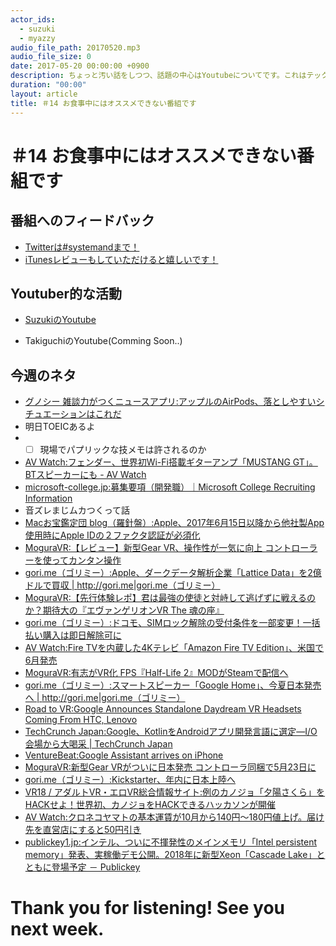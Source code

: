 ```yaml
---
actor_ids:
  - suzuki
  - myazzy
audio_file_path: 20170520.mp3
audio_file_size: 0
date: 2017-05-20 00:00:00 +0900
description: ちょっと汚い話をしつつ、話題の中心はYoutubeについてです。これはテック系なの？？楽しいから大丈夫でしょう！
duration: "00:00"
layout: article
title: ＃14 お食事中にはオススメできない番組です
---
```

# ＃14 お食事中にはオススメできない番組です

## 番組へのフィードバック
* [Twitterは#systemandまで！](https://twitter.com/search?q=%23systemand)
* [iTunesレビューもしていただけると嬉しいです！](https://itunes.apple.com/jp/podcast/systemand-online/id1205168408?mt=2)

## Youtuber的な活動
* [SuzukiのYoutube](https://www.youtube.com/channel/UCqTozqKO5AWD8OccCnW3Rvw)

* TakiguchiのYoutube(Comming Soon..)

## 今週のネタ
* [グノシー 雑談力がつくニュースアプリ:アップルのAirPods、落としやすいシチュエーションはこれだ](https://gunosy.com/articles/awgcG)
* 明日TOEICあるよ
* - [ ] 現場でパプリックな技メモは許されるのか
* [AV Watch:フェンダー、世界初Wi-Fi搭載ギターアンプ「MUSTANG GT」。BTスピーカーにも - AV Watch](http://av.watch.impress.co.jp/docs/news/1058207.html)
* [microsoft-college.jp:募集要項（開発職）｜Microsoft College Recruiting Information](http://microsoft-college.jp/recruit/development.html)
* 音ズレまじムカつくって話
* [Macお宝鑑定団 blog（羅針盤）:Apple、2017年6月15日以降から他社製App使用時にApple IDの２ファクタ認証が必須化](http://feedproxy.google.com/~r/macotakara/fMAL/~3/NMiu6IQPQVg/entry-32485.html)
* [MoguraVR:【レビュー】新型Gear VR、操作性が一気に向上 コントローラーを使ってカンタン操作](http://www.moguravr.com/new-gear-vr-3/)
* [gori.me（ゴリミー）:Apple、ダークデータ解析企業「Lattice Data」を2億ドルで買収 | <http://gori.me|gori.me>（ゴリミー）](https://gori.me/apple/apple-news/95851)
* [MoguraVR:【先行体験レポ】君は最強の使徒と対峙して逃げずに戦えるのか？期待大の『エヴァンゲリオンVR The 魂の座』](http://www.moguravr.com/eva-vr/)
* [gori.me（ゴリミー）:ドコモ、SIMロック解除の受付条件を一部変更！一括払い購入は即日解除可に](https://gori.me/mobile/smartphone/95910)
* [AV Watch:Fire TVを内蔵した4Kテレビ「Amazon Fire TV Edition」、米国で6月発売](http://rss.rssad.jp/rss/artclk/9AedEpHgKT6D/a72c6c29a214f9343667ca02cb41fefa?ul=NK_HngNn7mW1iQ5NMCHWFNhSqcaU7qUYpsSeEM1nUObs2zI3ogpuU7IF2GfGryqJK3d3D8KWCMKJBhz0C10fApqQhkLJ)
* [MoguraVR:有志がVR化 FPS『Half-Life 2』MODがSteamで配信へ](http://www.moguravr.com/half-life-2-mod-vr/)
* [gori.me（ゴリミー）:スマートスピーカー「Google Home」、今夏日本発売へ | <http://gori.me|gori.me>（ゴリミー）](https://gori.me/google/google-news/95928)
* [Road to VR:Google Announces Standalone Daydream VR Headsets Coming From HTC, Lenovo](http://www.roadtovr.com/google-announces-standalone-daydream-vr-headsets-coming-htc-lenovo/)
* [TechCrunch Japan:Google、KotlinをAndroidアプリ開発言語に選定―I/O会場から大喝采 | TechCrunch Japan](http://jp.techcrunch.com/2017/05/18/20170517google-makes-kotlin-a-first-class-language-for-writing-android-apps/)
* [VentureBeat:Google Assistant arrives on iPhone](https://venturebeat.com/2017/05/17/google-assistant-arrives-on-iphone/)
* [MoguraVR:新型Gear VRがついに日本発売 コントローラ同梱で5月23日に](http://www.moguravr.com/new-gear-vr-controlle/)
* [gori.me（ゴリミー）:Kickstarter、年内に日本上陸へ](https://gori.me/it/95947)
* [VR18 / アダルトVR・エロVR総合情報サイト:例のカノジョ「夕陽さくら」をHACKせよ！世界初、カノジョをHACKできるハッカソンが開催](http://vr18.jp/archives/4977)
* [AV Watch:クロネコヤマトの基本運賃が10月から140円～180円値上げ。届け先を直営店にすると50円引き](http://rss.rssad.jp/rss/artclk/9AedEpHgKT6D/bcce2183b7ee9831f20f312dafdca88f?ul=djk_nSnCmQ6ZB5mdOPybAuLa.7h05mFOAqb.FqACfwMiYG63zGFyD4DwfJV8qqoZ0us0ukxkUEqXqtaN.NdzUjQvEyTX)
* [publickey1.jp:インテル、ついに不揮発性のメインメモリ「Intel persistent memory」発表、実稼働デモ公開。2018年に新型Xeon「Cascade Lake」とともに登場予定 － Publickey](http://www.publickey1.jp/blog/17/intel_persistent_memory2018xeoncascade_lake.html)

# Thank you for listening! See you next week.
